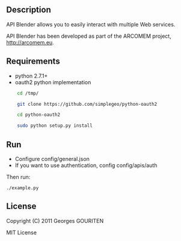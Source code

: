 Description
-------
API Blender allows you to easily interact with multiple Web services.

API Blender has been developed as part of the
ARCOMEM project, <http://arcomem.eu>.

Requirements
------------
* python 2.7.1+
* oauth2 python implementation
```bash
    cd /tmp/

    git clone https://github.com/simplegeo/python-oauth2

    cd python-oauth2

    sudo python setup.py install
```

Run
---
* Configure config/general.json
* If you want to use authentication, config config/apis/auth

Then run:
```
./example.py
```

License
-------
Copyright (C) 2011  Georges GOURITEN 

MIT License
